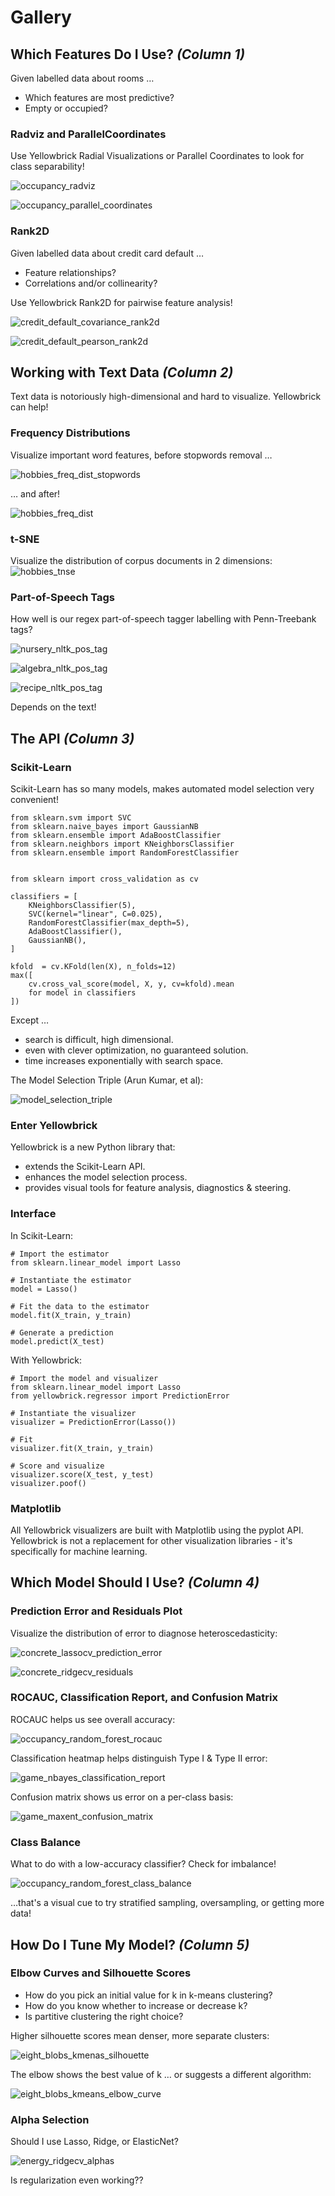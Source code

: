 # Gallery

## Which Features Do I Use? _(Column 1)_

Given labelled data about rooms &hellip;

- Which features are most predictive?
- Empty or occupied?

### Radviz and ParallelCoordinates

Use Yellowbrick Radial Visualizations or Parallel Coordinates to look for class separability!

![occupancy_radviz](figures/occupancy_radviz.png)

![occupancy_parallel_coordinates](figures/occupancy_parallel_coordinates.png)

### Rank2D

Given labelled data about credit card default &hellip;

- Feature relationships?
- Correlations and/or collinearity?

Use Yellowbrick Rank2D for pairwise feature analysis!

![credit_default_covariance_rank2d](figures/credit_default_covariance_rank2d.png)

![credit_default_pearson_rank2d](figures/credit_default_pearson_rank2d.png)



## Working with Text Data _(Column 2)_

Text data is notoriously high-dimensional and hard to visualize. Yellowbrick can help!

### Frequency Distributions

Visualize important word features, before stopwords removal &hellip;

![hobbies_freq_dist_stopwords](figures/hobbies_freq_dist_stopwords.png)

&hellip; and after!

![hobbies_freq_dist](figures/hobbies_freq_dist.png)

### t-SNE

Visualize the distribution of corpus documents in 2 dimensions:
![hobbies_tnse](figures/hobbies_tnse.png)

### Part-of-Speech Tags

How well is our regex part-of-speech tagger labelling with Penn-Treebank tags?

![nursery_nltk_pos_tag](figures/nursery_nltk_pos_tag.png)

![algebra_nltk_pos_tag](figures/algebra_nltk_pos_tag.png)

![recipe_nltk_pos_tag](figures/recipe_nltk_pos_tag.png)

Depends on the text!



## The API _(Column 3)_

### Scikit-Learn

Scikit-Learn has so many models, makes automated model selection very convenient!

```
from sklearn.svm import SVC
from sklearn.naive_bayes import GaussianNB
from sklearn.ensemble import AdaBoostClassifier
from sklearn.neighbors import KNeighborsClassifier
from sklearn.ensemble import RandomForestClassifier


from sklearn import cross_validation as cv

classifiers = [
    KNeighborsClassifier(5),
    SVC(kernel="linear", C=0.025),
    RandomForestClassifier(max_depth=5),
    AdaBoostClassifier(),
    GaussianNB(),
]

kfold  = cv.KFold(len(X), n_folds=12)
max([
    cv.cross_val_score(model, X, y, cv=kfold).mean
    for model in classifiers
])
```

Except &hellip;

- search is difficult, high dimensional.
- even with clever optimization, no guaranteed solution.
- time increases exponentially with search space.

The Model Selection Triple (Arun Kumar, et al):

![model_selection_triple](extra_figs/model_selection_triple.png)

### Enter Yellowbrick

Yellowbrick is a new Python library that:

- extends the Scikit-Learn API.
- enhances the model selection process.
- provides visual tools for feature analysis, diagnostics & steering.

### Interface

In Scikit-Learn:

```
# Import the estimator
from sklearn.linear_model import Lasso

# Instantiate the estimator
model = Lasso()

# Fit the data to the estimator
model.fit(X_train, y_train)

# Generate a prediction      
model.predict(X_test)
```

With Yellowbrick:

```
# Import the model and visualizer
from sklearn.linear_model import Lasso
from yellowbrick.regressor import PredictionError

# Instantiate the visualizer
visualizer = PredictionError(Lasso())

# Fit
visualizer.fit(X_train, y_train)

# Score and visualize   
visualizer.score(X_test, y_test)
visualizer.poof()
```

<!-- Result:

![concrete_lassocv_prediction_error](figures/concrete_lassocv_prediction_error.png) -->

### Matplotlib

All Yellowbrick visualizers are built with Matplotlib using the pyplot API. Yellowbrick is not a replacement for other visualization libraries - it's specifically for machine learning.



## Which Model Should I Use? _(Column 4)_

### Prediction Error and Residuals Plot

Visualize the distribution of error to diagnose heteroscedasticity:

![concrete_lassocv_prediction_error](figures/concrete_lassocv_prediction_error.png)

![concrete_ridgecv_residuals](figures/concrete_ridgecv_residuals.png)


### ROCAUC, Classification Report, and Confusion Matrix

ROCAUC helps us see overall accuracy:

![occupancy_random_forest_rocauc](figures/occupancy_random_forest_rocauc.png)

Classification heatmap helps distinguish Type I & Type II error:

![game_nbayes_classification_report](figures/game_nbayes_classification_report.png)

Confusion matrix shows us error on a per-class basis:

![game_maxent_confusion_matrix](figures/game_maxent_confusion_matrix.png)

### Class Balance

What to do with a low-accuracy classifier? Check for imbalance!

![occupancy_random_forest_class_balance](figures/occupancy_random_forest_class_balance.png)

&hellip;that's a visual cue to try stratified sampling, oversampling, or getting more data!



## How Do I Tune My Model? _(Column 5)_

### Elbow Curves and Silhouette Scores

- How do you pick an initial value for k in k-means clustering?
- How do you know whether to increase or decrease k?
- Is partitive clustering the right choice?

Higher silhouette scores mean denser, more separate clusters:

![eight_blobs_kmenas_silhouette](figures/eight_blobs_kmenas_silhouette.png)

The elbow shows the best value of k &hellip; or suggests a different algorithm:

![eight_blobs_kmeans_elbow_curve](figures/eight_blobs_kmeans_elbow_curve.png)

### Alpha Selection

Should I use Lasso, Ridge, or ElasticNet?

![energy_ridgecv_alphas](figures/energy_ridgecv_alphas.png)

Is regularization even working??
